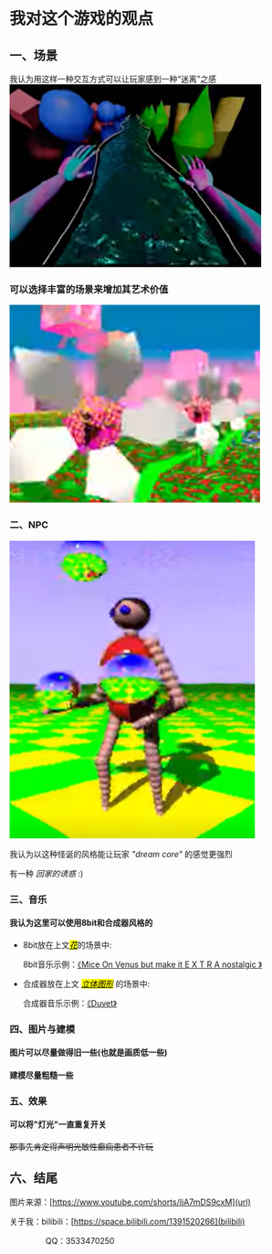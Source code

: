 <td bgcolor=black>

# 我对这个游戏的观点

## 一、场景

我认为用这样一种交互方式可以让玩家感到一种“迷离”之感
![交互](https://github.com/RanxingLikesMinecraft/-/blob/main/%E4%BA%A4%E4%BA%92.png)

### 可以选择丰富的场景来增加其艺术价值
![花](https://github.com/RanxingLikesMinecraft/-/blob/main/%E8%8A%B1.png)

### 二、NPC

![NPC](https://github.com/RanxingLikesMinecraft/-/blob/main/NPC.png)

我认为以这种怪诞的风格能让玩家 _"dream core"_ 的感觉更强烈

有一种 _回家的诱惑_ :)

### 三、音乐

#### 我认为这里可以使用8bit和合成器风格的

- 8bit放在上文<u>*<mark>花</mark>*</u>的场景中:
  
  8bit音乐示例：[《Mice On Venus but make it E X T R A nostalgic 》](https://y.qq.com/n/ryqq/songDetail/000b38Fk41967E)
  
- 合成器放在上文 *<u><mark>立体图形</mark></u>* 的场景中:
  
  合成器音乐示例：[《Duvet》 ](https://y.qq.com/n/ryqq/songDetail/000KD4yP3lvzqR)
  

### 四、图片与建模

#### 图片可以尽量做得旧一些(也就是画质低一些)

#### 建模尽量粗糙一些

### 五、效果

#### 可以将"灯光"一直重复开关

~~那事先肯定得声明光敏性癫痫患者不许玩~~

## 六、结尾

图片来源：[https://www.youtube.com/shorts/IjA7mDS9cxM](url)

关于我：bilibili：[https://space.bilibili.com/1391520266](bilibili)

                QQ：3533470250
